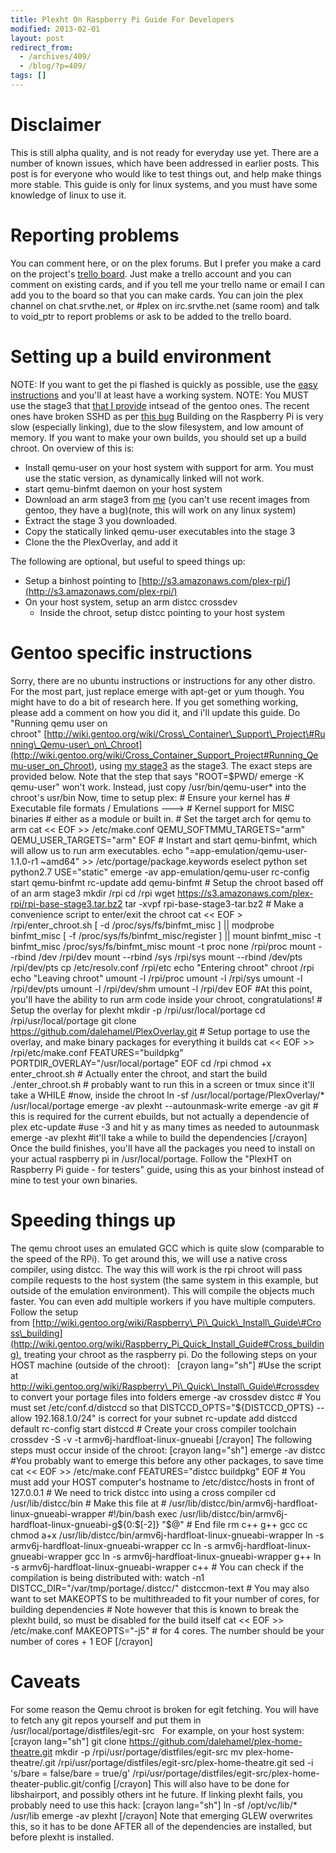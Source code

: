 ```yaml
---
title: Plexht On Raspberry Pi Guide For Developers
modified: 2013-02-01
layout: post
redirect_from:
  - /archives/409/
  - /blog/?p=409/
tags: []
---
```



Disclaimer
==========

This is still alpha quality, and is not ready for everyday use yet. There are a number of known issues, which have been addressed in earlier posts. This post is for everyone who would like to test things out, and help make things more stable. This guide is only for linux systems, and you must have some knowledge of linux to use it.

Reporting problems
==================

You can comment here, or on the plex forums. But I prefer you make a card on the project's [trello board](https://trello.com/board/plex-on-raspberry-pi/510c4d34e1d17df66c00092a). Just make a trello account and you can comment on existing cards, and if you tell me your trello name or email I can add you to the board so that you can make cards. You can join the plex channel on chat.srvthe.net, or \#plex on irc.srvthe.net (same room) and talk to void\_ptr to report problems or ask to be added to the trello board.

Setting up a build environment
==============================

NOTE: If you want to get the pi flashed is quickly as possible, use the [easy instructions](http://blog.srvthe.net/archives/474) and you'll at least have a working system. NOTE: You MUST use the stage3 that [that I provide](https://s3.amazonaws.com/plex-rpi/rpi-base-stage3.tar.bz2 "stage3") intsead of the gentoo ones. The recent ones have broken SSHD as per [this bug](https://bugs.gentoo.org/show_bug.cgi?id=450330 "this bug") Building on the Raspberry Pi is very slow (especially linking), due to the slow filesystem, and low amount of memory. If you want to make your own builds, you should set up a build chroot. On overview of this is:

-   Install qemu-user on your host system with support for arm. You must use the static version, as dynamically linked will not work.
-   start qemu-binfmt daemon on your host system
-   Download an arm stage3 from [me](https://s3.amazonaws.com/plex-rpi/rpi-base-stage3.tar.bz2) (you can't use recent images from gentoo, they have a bug)(note, this will work on any linux system)
-   Extract the stage 3 you downloaded.
-   Copy the statically linked qemu-user executables into the stage 3
-   Clone the the PlexOverlay, and add it

The following are optional, but useful to speed things up:

-   Setup a binhost pointing to [http://s3.amazonaws.com/plex-rpi/](http://s3.amazonaws.com/plex-rpi/)
-   On your host system, setup an arm distcc crossdev
    -   Inside the chroot, setup distcc pointing to your host system

Gentoo specific instructions
============================

Sorry, there are no ubuntu instructions or instructions for any other distro. For the most part, just replace emerge with apt-get or yum though. You might have to do a bit of research here. If you get something working, please add a comment on how you did it, and i'll update this guide. Do "Running qemu user on chroot" [http://wiki.gentoo.org/wiki/Cross\_Container\_Support\_Project\#Running\_Qemu-user\_on\_Chroot](http://wiki.gentoo.org/wiki/Cross_Container_Support_Project#Running_Qemu-user_on_Chroot), using [my stage3](https://s3.amazonaws.com/plex-rpi/rpi-base-stage3.tar.bz2) as the stage3. The exact steps are provided below. Note that the step that says "ROOT=\$PWD/ emerge -K qemu-user" won't work. Instead, just copy /usr/bin/qemu-user\* into the chroot's usr/bin Now, time to setup plex: \# Ensure your kernel has \# Executable file formats / Emulations ---\> \# Kernel support for MISC binaries \# either as a module or built in. \# Set the target arch for qemu to arm cat \<\< EOF \>\> /etc/make.conf QEMU\_SOFTMMU\_TARGETS="arm" QEMU\_USER\_TARGETS="arm" EOF \# Instart and start qemu-binfmt, which will allow us to run arm executables. echo "=app-emulation/qemu-user-1.1.0-r1 \~amd64" \>\> /etc/portage/package.keywords eselect python set python2.7 USE="static" emerge -av app-emulation/qemu-user rc-config start qemu-binfmt rc-update add qemu-binfmt \# Setup the chroot based off of an arm stage3 mkdir /rpi cd /rpi wget https://s3.amazonaws.com/plex-rpi/rpi-base-stage3.tar.bz2 tar -xvpf rpi-base-stage3-tar.bz2 \# Make a convenience script to enter/exit the chroot cat \<\< EOF \> /rpi/enter\_chroot.sh [ -d /proc/sys/fs/binfmt\_misc ] || modprobe binfmt\_misc [ -f /proc/sys/fs/binfmt\_misc/register ] || mount binfmt\_misc -t binfmt\_misc /proc/sys/fs/binfmt\_misc mount -t proc none /rpi/proc mount --rbind /dev /rpi/dev mount --rbind /sys /rpi/sys mount --rbind /dev/pts /rpi/dev/pts cp /etc/resolv.conf /rpi/etc echo "Entering chroot" chroot /rpi echo "Leaving chroot" umount -l /rpi/proc umount -l /rpi/sys umount -l /rpi/dev/pts umount -l /rpi/dev/shm umount -l /rpi/dev EOF \#At this point, you'll have the ability to run arm code inside your chroot, congratulations! \# Setup the overlay for plexht mkdir -p /rpi/usr/local/portage cd /rpi/usr/local/portage git clone https://github.com/dalehamel/PlexOverlay.git \# Setup portage to use the overlay, and make binary packages for everything it builds cat \<\< EOF \>\> /rpi/etc/make.conf FEATURES="buildpkg" PORTDIR\_OVERLAY="/usr/local/portage" EOF cd /rpi chmod +x enter\_chroot.sh \# Actually enter the chroot, and start the build ./enter\_chroot.sh \# probably want to run this in a screen or tmux since it'll take a WHILE \#now, inside the chroot ln -sf /usr/local/portage/PlexOverlay/\* /usr/local/portage emerge -av plexht --autounmask-write emerge -av git \# this is required for the current ebuilds, but not actually a dependencie of plex etc-update \#use -3 and hit y as many times as needed to autounmask emerge -av plexht \#it'll take a while to build the dependencies [/crayon] Once the build finishes, you'll have all the packages you need to install on your actual raspberry pi in /usr/local/portage. Follow the "PlexHT on Raspberry Pi guide - for testers" guide, using this as your binhost instead of mine to test your own binaries.  

Speeding things up
==================

The qemu chroot uses an emulated GCC which is quite slow (comparable to the speed of the RPi). To get around this, we will use a native cross compiler, using distcc. The way this will work is the rpi chroot will pass compile requests to the host system (the same system in this example, but outside of the emulation environment). This will compile the objects much faster. You can even add multiple workers if you have multiple computers.   Follow the setup from [http://wiki.gentoo.org/wiki/Raspberry\_Pi\_Quick\_Install\_Guide\#Cross\_building](http://wiki.gentoo.org/wiki/Raspberry_Pi_Quick_Install_Guide#Cross_building), treating your chroot as the raspberry pi. Do the following steps on your HOST machine (outside of the chroot):   [crayon lang="sh"] \#Use the script at http://wiki.gentoo.org/wiki/Raspberry\_Pi\_Quick\_Install\_Guide\#crossdev to convert your portage files into folders emerge -av crossdev distcc \# You must set /etc/conf.d/distccd so that DISTCCD\_OPTS="\${DISTCCD\_OPTS} --allow 192.168.1.0/24" is correct for your subnet rc-update add distccd default rc-config start distccd \# Create your cross compiler toolchain crossdev -S -v -t armv6j-hardfloat-linux-gnueabi [/crayon] The following steps must occur inside of the chroot: [crayon lang="sh"] emerge -av distcc \#You probably want to emerge this before any other packages, to save time cat \<\< EOF \>\> /etc/make.conf FEATURES="distcc buildpkg" EOF \# You must add your HOST computer's hostname to /etc/distcc/hosts in front of 127.0.0.1 \# We need to trick distcc into using a cross compiler cd /usr/lib/distcc/bin \# Make this file at \# /usr/lib/distcc/bin/armv6j-hardfloat-linux-gnueabi-wrapper \#!/bin/bash exec /usr/lib/distcc/bin/armv6j-hardfloat-linux-gnueabi-g\${0:\$[-2]} "\$@" \# End file rm c++ g++ gcc cc chmod a+x /usr/lib/distcc/bin/armv6j-hardfloat-linux-gnueabi-wrapper ln -s armv6j-hardfloat-linux-gnueabi-wrapper cc ln -s armv6j-hardfloat-linux-gnueabi-wrapper gcc ln -s armv6j-hardfloat-linux-gnueabi-wrapper g++ ln -s armv6j-hardfloat-linux-gnueabi-wrapper c++ \# You can check if the compilation is being distributed with: watch -n1 DISTCC\_DIR="/var/tmp/portage/.distcc/" distccmon-text \# You may also want to set MAKEOPTS to be multithreaded to fit your number of cores, for building dependencies \# Note however that this is known to break the plexht build, so must be disabled for the build itself cat \<\< EOF \>\> /etc/make.conf MAKEOPTS="-j5" \# for 4 cores. The number should be your number of cores + 1 EOF [/crayon]  

Caveats
=======

For some reason the Qemu chroot is broken for egit fetching. You will have to fetch any git repos yourself and put them in /usr/local/portage/distfiles/egit-src   For example, on your host system: [crayon lang="sh"] git clone https://github.com/dalehamel/plex-home-theatre.git mkdir -p /rpi/usr/portage/distfiles/egit-src mv plex-home-theatre/.git /rpi/usr/portage/distfiles/egit-src/plex-home-theatre.git sed -i 's/bare = false/bare = true/g' /rpi/usr/portage/distfiles/egit-src/plex-home-theater-public.git/config [/crayon] This will also have to be done for libshairport, and possibly others int he future. If linking plexht fails, you probably need to use this hack: [crayon lang="sh"] ln -sf /opt/vc/lib/\* /usr/lib emerge -av plexht [/crayon] Note that emerging GLEW overwrites this, so it has to be done AFTER all of the dependencies are installed, but before plexht is installed.
